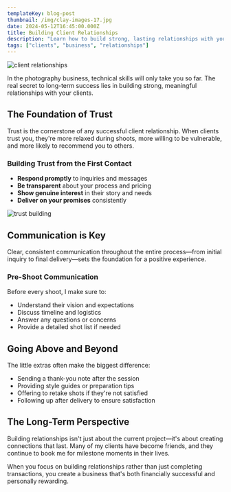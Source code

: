 ```yaml
---
templateKey: blog-post
thumbnail: /img/clay-images-17.jpg
date: 2024-05-12T16:45:00.000Z
title: Building Client Relationships
description: "Learn how to build strong, lasting relationships with your photography clients through trust, communication, and exceptional service."
tags: ["clients", "business", "relationships"]
---
```


![client relationships](/img/clay-images-20.jpg)

In the photography business, technical skills will only take you so far. The real secret to long-term success lies in building strong, meaningful relationships with your clients.

## The Foundation of Trust

Trust is the cornerstone of any successful client relationship. When clients trust you, they're more relaxed during shoots, more willing to be vulnerable, and more likely to recommend you to others.

### Building Trust from the First Contact

- **Respond promptly** to inquiries and messages
- **Be transparent** about your process and pricing
- **Show genuine interest** in their story and needs
- **Deliver on your promises** consistently

![trust building](/img/clay-images-2.jpg)

## Communication is Key

Clear, consistent communication throughout the entire process—from initial inquiry to final delivery—sets the foundation for a positive experience.

### Pre-Shoot Communication

Before every shoot, I make sure to:
- Understand their vision and expectations
- Discuss timeline and logistics
- Answer any questions or concerns
- Provide a detailed shot list if needed

## Going Above and Beyond

The little extras often make the biggest difference:
- Sending a thank-you note after the session
- Providing style guides or preparation tips
- Offering to retake shots if they're not satisfied
- Following up after delivery to ensure satisfaction

## The Long-Term Perspective

Building relationships isn't just about the current project—it's about creating connections that last. Many of my clients have become friends, and they continue to book me for milestone moments in their lives.

When you focus on building relationships rather than just completing transactions, you create a business that's both financially successful and personally rewarding.
